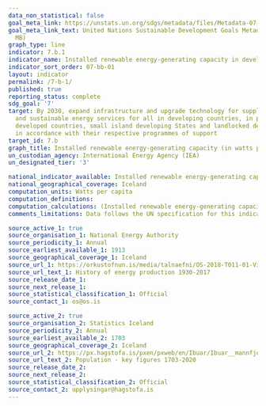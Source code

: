 ```yaml
---
data_non_statistical: false
goal_meta_link: https://unstats.un.org/sdgs/metadata/files/Metadata-07-0b-01.pdf
goal_meta_link_text: United Nations Sustainable Development Goals Metadata (PDF 4.0
  MB)
graph_type: line
indicator: 7.b.1
indicator_name: Installed renewable energy-generating capacity in developing countries (in watts per capita)
indicator_sort_order: 07-bb-01
layout: indicator
permalink: /7-b-1/
published: true
reporting_status: complete
sdg_goal: '7'
target: By 2030, expand infrastructure and upgrade technology for supplying modern
  and sustainable energy services for all in developing countries, in particular least
  developed countries, small island developing States and landlocked developing countries,
  in accordance with their respective programmes of support
target_id: 7.b
graph_title: Installed renewable energy-generating capacity (in watts per capita)
un_custodian_agency: International Energy Agency (IEA)
un_designated_tier: '3'

national_indicator_available: Installed renewable energy-generating capacity (in watts per capita)
national_geographical_coverage: Iceland
computation_units: Watts per capita
computation_definitions:
computation_calculations: (Installed renewable energy-generating capacit / population) for each year. 
comments_limitations: Data follows the UN specification for this indicator. This indicator has been identified in collaboration with topic experts.

source_active_1: true
source_organisation_1: National Energy Authority
source_periodicity_1: Annual
source_earliest_available_1: 1913
source_geographical_coverage_1: Iceland
source_url_1: https://orkustofnun.is/media/talnaefni/OS-2018-T011-01-Virkjanasaga-1930-2017.xlsx
source_url_text_1: History of energy production 1930-2017
source_release_date_1:
source_next_release_1:
source_statistical_classification_1: Official
source_contact_1: os@os.is

source_active_2: true
source_organisation_2: Statistics Iceland
source_periodicity_2: Annual
source_earliest_available_2: 1703
source_geographical_coverage_2: Iceland
source_url_2: https://px.hagstofa.is/pxen/pxweb/en/Ibuar/Ibuar__mannfjoldi__1_yfirlit__Yfirlit_mannfjolda/MAN00000.px
source_url_text_2: Population - key figures 1703-2020
source_release_date_2:
source_next_release_2:
source_statistical_classification_2: Official
source_contact_2: upplysingar@hagstofa.is
---
```

